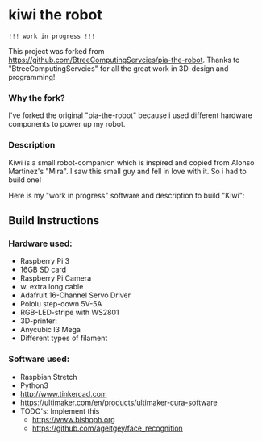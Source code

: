 # kiwi the robot
`!!! work in progress !!!`

This project was forked from https://github.com/BtreeComputingServcies/pia-the-robot.
Thanks to "BtreeComputingServcies" for all the great work in 3D-design and programming!

### Why the fork?
I've forked the original "pia-the-robot" because i used different hardware components to power up my robot.

### Description
Kiwi is a small robot-companion which is inspired and copied from Alonso Martinez's "Mira". I saw this small guy and fell in love with it. So i had to build one!

Here is my "work in progress" software and description to build "Kiwi":

## Build Instructions
### Hardware used:
* Raspberry Pi 3
 * 16GB SD card
* Raspberry Pi Camera
 * w. extra long cable
* Adafruit 16-Channel Servo Driver
* Pololu step-down 5V-5A
* RGB-LED-stripe with WS2801
* 3D-printer:
 * Anycubic I3 Mega
 * Different types of filament

### Software used:
* Raspbian Stretch
* Python3
* http://www.tinkercad.com
* https://ultimaker.com/en/products/ultimaker-cura-software
* TODO's: Implement this
  * https://www.bishoph.org
  * https://github.com/ageitgey/face_recognition
